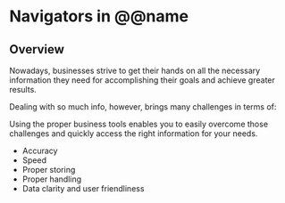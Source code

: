 # Navigators in @@name

## Overview

Nowadays, businesses strive to get their hands on all the necessary information they need for accomplishing their goals and achieve greater results.  

Dealing with so much info, however, brings many challenges in terms of:  



Using the proper business tools enables you to easily overcome those challenges and quickly access the right information for your needs.  








* Accuracy
* Speed
* Proper storing
* Proper handling
* Data clarity and user friendliness

